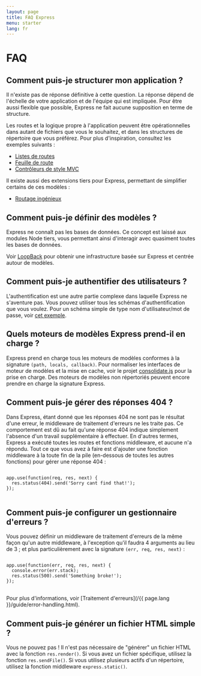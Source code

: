 ```yaml
---
layout: page
title: FAQ Express
menu: starter
lang: fr
---
```


# FAQ

## Comment puis-je structurer mon application ?

Il n'existe pas de réponse définitive à cette question. La réponse dépend
de l'échelle de votre application et de l'équipe qui est impliquée. Pour être aussi
flexible que possible, Express ne fait aucune supposition en terme de structure.

Les routes et la logique propre à l'application peuvent être opérationnelles dans autant de fichiers
que vous le souhaitez, et dans les structures de répertoire que vous préférez. Pour plus d'inspiration,
consultez les exemples suivants :

* [Listes de routes](https://github.com/strongloop/express/blob/4.13.1/examples/route-separation/index.js#L32-47)
* [Feuille de route](https://github.com/strongloop/express/blob/4.13.1/examples/route-map/index.js#L52-L66)
* [Contrôleurs de style MVC](https://github.com/strongloop/express/tree/master/examples/mvc)

Il existe aussi des extensions tiers pour Express, permettant de simplifier certains de ces modèles :

* [Routage ingénieux](https://github.com/expressjs/express-resource)

## Comment puis-je définir des modèles ?

Express ne connaît pas les bases de données. Ce concept est
laissé aux modules Node tiers, vous permettant ainsi
d'interagir avec quasiment toutes les bases de données.

Voir [LoopBack](http://loopback.io) pour obtenir une infrastructure basée sur Express et centrée autour de modèles.

## Comment puis-je authentifier des utilisateurs ?

L'authentification est une autre partie complexe dans laquelle Express
ne s'aventure pas.  Vous pouvez utiliser tous les schémas d'authentification que vous voulez.
Pour un schéma simple de type nom d'utilisateur/mot de passe, voir [cet exemple](https://github.com/strongloop/express/tree/master/examples/auth).


## Quels moteurs de modèles Express prend-il en charge ?

Express prend en charge tous les moteurs de modèles conformes à la signature `(path, locals, callback)`.
Pour normaliser les interfaces de moteur de modèles et la mise en cache, voir le
projet [consolidate.js](https://github.com/visionmedia/consolidate.js)
pour la prise en charge. Des moteurs de modèles non répertoriés peuvent encore prendre en charge la signature Express.

## Comment puis-je gérer des réponses 404 ?

Dans Express, étant donné que les réponses 404 ne sont pas le résultat d'une erreur,
le middleware de traitement d'erreurs ne les traite pas. Ce comportement est
dû au fait qu'une réponse 404 indique simplement l'absence d'un travail supplémentaire à effectuer.
En d'autres termes, Express a exécuté toutes les routes et fonctions middleware,
et aucune n'a répondu. Tout ce que vous avez à faire est
d'ajouter une fonction middleware à la toute fin de la pile (en-dessous de toutes les autres fonctions)
pour gérer une réponse 404 :

<pre>
<code class="language-javascript" translate="no">
app.use(function(req, res, next) {
  res.status(404).send('Sorry cant find that!');
});
</code>
</pre>

## Comment puis-je configurer un gestionnaire d'erreurs ?

Vous pouvez définir un middleware de traitement d'erreurs de la même façon qu'un autre middleware,
à l'exception qu'il faudra 4 arguments au lieu de 3 ; et plus particulièrement avec la signature `(err, req, res, next)` :

<pre>
<code class="language-javascript" translate="no">
app.use(function(err, req, res, next) {
  console.error(err.stack);
  res.status(500).send('Something broke!');
});
</code>
</pre>

Pour plus d'informations, voir [Traitement d'erreurs](/{{ page.lang }}/guide/error-handling.html).

## Comment puis-je générer un fichier HTML simple ?

Vous ne pouvez pas ! Il n'est pas nécessaire de "générer" un fichier HTML avec la fonction `res.render()`.
Si vous avez un fichier spécifique, utilisez la fonction `res.sendFile()`.
Si vous utilisez plusieurs actifs d'un répertoire, utilisez la fonction middleware `express.static()`.
